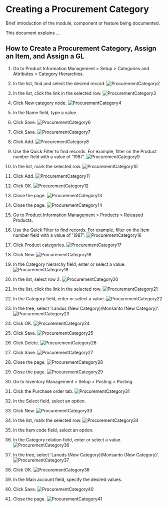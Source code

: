 ﻿# Creating a Procurement Category
Brief introduction of the module, component or feature being documented.

This document explains ...

## How to Create a Procurement Category, Assign an Item, and Assign a GL

1. Go to Product Information Management > Setup > Categories and Attributes > Category Hierarchies.
2. In the list, find and select the desired record.
![ProcurementCategory2](./assets/images/ProcurementCategory/ProcurementCategory2.png)
3. In the list, click the link in the selected row.
![ProcurementCategory3](./assets/images/ProcurementCategory/ProcurementCategory3.png)
4. Click New category node.
![ProcurementCategory4](./assets/images/ProcurementCategory/ProcurementCategory4.png)
5. In the Name field, type a value.
6. Click Save.
![ProcurementCategory6](./assets/images/ProcurementCategory/ProcurementCategory6.png)
7. Click Save.
![ProcurementCategory7](./assets/images/ProcurementCategory/ProcurementCategory7.png)
8. Click Add.
![ProcurementCategory8](./assets/images/ProcurementCategory/ProcurementCategory8.png)
9. Use the Quick Filter to find records. For example, filter on the Product number field with a value of '1987'.
![ProcurementCategory9](./assets/images/ProcurementCategory/ProcurementCategory9.png)
10. In the list, mark the selected row.
![ProcurementCategory10](./assets/images/ProcurementCategory/ProcurementCategory10.png)
11. Click Add.
![ProcurementCategory11](./assets/images/ProcurementCategory/ProcurementCategory11.png)
12. Click OK.
![ProcurementCategory12](./assets/images/ProcurementCategory/ProcurementCategory12.png)
13. Close the page.
![ProcurementCategory13](./assets/images/ProcurementCategory/ProcurementCategory13.png)
14. Close the page.
![ProcurementCategory14](./assets/images/ProcurementCategory/ProcurementCategory14.png)


15. Go to Product Information Management > Products > Released Products.
16. Use the Quick Filter to find records. For example, filter on the Item number field with a value of '1987'.
![ProcurementCategory16](./assets/images/ProcurementCategory/ProcurementCategory16.png)
17. Click Product categories.
![ProcurementCategory17](./assets/images/ProcurementCategory/ProcurementCategory17.png)
18. Click New.
![ProcurementCategory18](./assets/images/ProcurementCategory/ProcurementCategory18.png)
19. In the Category hierarchy field, enter or select a value.
![ProcurementCategory19](./assets/images/ProcurementCategory/ProcurementCategory19.png)
20. In the list, select row 2.
![ProcurementCategory20](./assets/images/ProcurementCategory/ProcurementCategory20.png)
21. In the list, click the link in the selected row.
![ProcurementCategory21](./assets/images/ProcurementCategory/ProcurementCategory21.png)
22. In the Category field, enter or select a value.
![ProcurementCategory22](./assets/images/ProcurementCategory/ProcurementCategory22.png)
23. In the tree, select 'Landus (New Category)\Monsanto (New Category)'.
![ProcurementCategory23](./assets/images/ProcurementCategory/ProcurementCategory23.png)
24. Click OK.
![ProcurementCategory24](./assets/images/ProcurementCategory/ProcurementCategory24.png)
25. Click Save.
![ProcurementCategory25](./assets/images/ProcurementCategory/ProcurementCategory25.png)
26. Click Delete.
![ProcurementCategory26](./assets/images/ProcurementCategory/ProcurementCategory26.png)
27. Click Save.
![ProcurementCategory27](./assets/images/ProcurementCategory/ProcurementCategory27.png)
28. Close the page.
![ProcurementCategory28](./assets/images/ProcurementCategory/ProcurementCategory28.png)
29. Close the page.
![ProcurementCategory29](./assets/images/ProcurementCategory/ProcurementCategory29.png)


30. Go to Inventory Management > Setup > Posting > Posting.
31. Click the Purchase order tab.
![ProcurementCategory31](./assets/images/ProcurementCategory/ProcurementCategory31.png)
32. In the Select field, select an option.
33. Click New.
![ProcurementCategory33](./assets/images/ProcurementCategory/ProcurementCategory33.png)
34. In the list, mark the selected row.
![ProcurementCategory34](./assets/images/ProcurementCategory/ProcurementCategory34.png)
35. In the Item code field, select an option.
36. In the Category relation field, enter or select a value.
![ProcurementCategory36](./assets/images/ProcurementCategory/ProcurementCategory36.png)
37. In the tree, select 'Lanuds (New Category)\Monsanto (New Category)'.
![ProcurementCategory37](./assets/images/ProcurementCategory/ProcurementCategory37.png)
38. Click OK.
![ProcurementCategory38](./assets/images/ProcurementCategory/ProcurementCategory38.png)
39. In the Main account field, specify the desired values.
40. Click Save.
![ProcurementCategory40](./assets/images/ProcurementCategory/ProcurementCategory40.png)
41. Close the page.
![ProcurementCategory41](./assets/images/ProcurementCategory/ProcurementCategory41.png)

